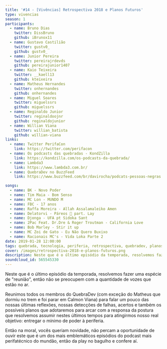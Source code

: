 ```yaml
---
title: '#14 - [Vivências] Retrospectiva 2018 e Planos Futuros'
type: vivencias
season: 1
participants:
  - name: Bruno Dias
    twitter: DissBruno
    github: iBrunox11
  - name: Gustavo Castilião
    twitter: gustv0_
    github: gustv0_
  - name: Junior Pereira
    twitter: pereirajrdevds
    github: pereirajunior1407
  - name: Kaio Teixeira
    twitter: __kaell13
    github: kteixeira
  - name: Matheus Hernandes
    twitter: onhernandes
    github: onhernandes
  - name: Miguel Soares
    twitter: miguelssrs
    github: miguelssrs
  - name: Reginaldo Junior
    twitter: reginaldoojnr
    github: reginaldojunior
  - name: Willian Viana
    twitter: willian_batista
    github: willian-viana
links:
  - name: Twitter PerifaCon
    link: https://twitter.com/perifacon
  - name: Os podcasts das quebradas - KondZilla
    link: https://kondzilla.com/os-podcasts-da-quebrada/
  - name: Lambda3
    link: https://www.lambda3.com.br/
  - name: QuebraDev no BuzzFeed
    link: https://www.buzzfeed.com/br/davirocha/podcats-pessoas-negras

songs:
  - name: BK - Novo Poder
  - name: Tim Maia - Bom Senso
  - name: MC Lon - MUNDO M
  - name: FBC - 17 anos
  - name: Raffa Moreira - Allah Assalamaleiko Amen
  - name: Delatorvi - Páreos 👑 part. Lay
  - name: Djonga - UFA pt Sidoka Sant
  - name: 2Pac Feat. Dr.Dre & Roger Troutman - California Love
  - name: Bob Marley - Stir it up
  - name: MC Zoi de Gato - Eu Não Quero Buxixo
  - name: Racionais MC's - Vida Loka Parte 2
date: 2019-01-28 12:00:00
tags: quebrada, tecnologia, periferia, retrospectiva, quebradev, planos, podcast, perifatecnico, periférico, autoestima, organização
cover: /images/retrospectiva-2018-e-planos-futuros.png
description: Neste que é o último episódio da temporada, resolvemos fazer uma espécie de "reunião", então não se preocupem com a quantidade de vozes que estão no ar.
soundcloud_id: 565545330
---
```


Neste que é o último episódio da temporada, resolvemos fazer uma espécie de "reunião", então não se preocupem com a quantidade de vozes que estão no ar.

Reunimos todos os membros do QuebraDev (com exceção do Matheus que dormiu no trem e foi parar em Calmon Viana) para falar um pouco das nossas últimas reflexões, nossas detecções de falhas, acertos e também os possíveis planos que adotaremos para arcar com a responsa da postura que resolvemos assumir nestes últimos tempos para atingirmos nosso real objetivo: entregar o mínimo de poder à periferia.

Então na moral, vocês queriam novidade, não percam a oportunidade de ouvir este que é um dos mais emblemáticos episódios do podcast mais perifatécnico do mundão, então da play no bagulho e confere aí.

